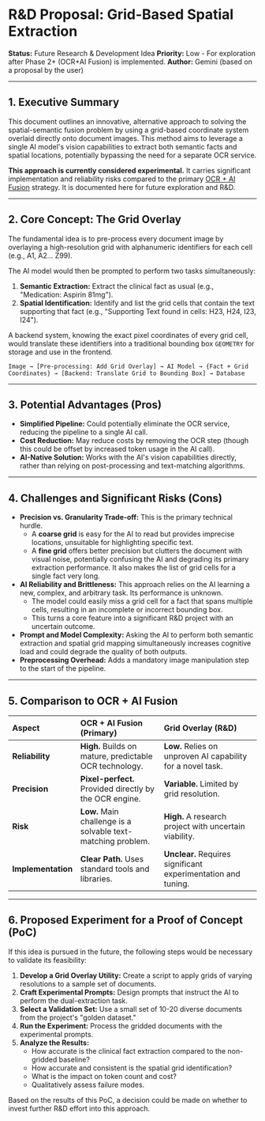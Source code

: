 # R&D Proposal: Grid-Based Spatial Extraction

**Status:** Future Research & Development Idea
**Priority:** Low - For exploration after Phase 2+ (OCR+AI Fusion) is implemented.
**Author:** Gemini (based on a proposal by the user)

---

## 1. Executive Summary

This document outlines an innovative, alternative approach to solving the spatial-semantic fusion problem by using a grid-based coordinate system overlaid directly onto document images. This method aims to leverage a single AI model's vision capabilities to extract both semantic facts and spatial locations, potentially bypassing the need for a separate OCR service.

**This approach is currently considered experimental.** It carries significant implementation and reliability risks compared to the primary [OCR + AI Fusion](./spatial-semantic-fusion-analysis.md) strategy. It is documented here for future exploration and R&D.

---

## 2. Core Concept: The Grid Overlay

The fundamental idea is to pre-process every document image by overlaying a high-resolution grid with alphanumeric identifiers for each cell (e.g., A1, A2... Z99).

The AI model would then be prompted to perform two tasks simultaneously:
1.  **Semantic Extraction:** Extract the clinical fact as usual (e.g., "Medication: Aspirin 81mg").
2.  **Spatial Identification:** Identify and list the grid cells that contain the text supporting that fact (e.g., "Supporting Text found in cells: H23, H24, I23, I24").

A backend system, knowing the exact pixel coordinates of every grid cell, would translate these identifiers into a traditional bounding box `GEOMETRY` for storage and use in the frontend.

```
Image → [Pre-processing: Add Grid Overlay] → AI Model → {Fact + Grid Coordinates} → [Backend: Translate Grid to Bounding Box] → Database
```

---

## 3. Potential Advantages (Pros)

*   **Simplified Pipeline:** Could potentially eliminate the OCR service, reducing the pipeline to a single AI call.
*   **Cost Reduction:** May reduce costs by removing the OCR step (though this could be offset by increased token usage in the AI call).
*   **AI-Native Solution:** Works with the AI's vision capabilities directly, rather than relying on post-processing and text-matching algorithms.

---

## 4. Challenges and Significant Risks (Cons)

*   **Precision vs. Granularity Trade-off:** This is the primary technical hurdle.
    *   A **coarse grid** is easy for the AI to read but provides imprecise locations, unsuitable for highlighting specific text.
    *   A **fine grid** offers better precision but clutters the document with visual noise, potentially confusing the AI and degrading its primary extraction performance. It also makes the list of grid cells for a single fact very long.
*   **AI Reliability and Brittleness:** This approach relies on the AI learning a new, complex, and arbitrary task. Its performance is unknown.
    *   The model could easily miss a grid cell for a fact that spans multiple cells, resulting in an incomplete or incorrect bounding box.
    *   This turns a core feature into a significant R&D project with an uncertain outcome.
*   **Prompt and Model Complexity:** Asking the AI to perform both semantic extraction and spatial grid mapping simultaneously increases cognitive load and could degrade the quality of both outputs.
*   **Preprocessing Overhead:** Adds a mandatory image manipulation step to the start of the pipeline.

---

## 5. Comparison to OCR + AI Fusion

| Aspect | OCR + AI Fusion (Primary) | Grid Overlay (R&D) |
| :--- | :--- | :--- |
| **Reliability** | **High.** Builds on mature, predictable OCR technology. | **Low.** Relies on unproven AI capability for a novel task. |
| **Precision** | **Pixel-perfect.** Provided directly by the OCR engine. | **Variable.** Limited by grid resolution. |
| **Risk** | **Low.** Main challenge is a solvable text-matching problem. | **High.** A research project with uncertain viability. |
| **Implementation** | **Clear Path.** Uses standard tools and libraries. | **Unclear.** Requires significant experimentation and tuning. |

---

## 6. Proposed Experiment for a Proof of Concept (PoC)

If this idea is pursued in the future, the following steps would be necessary to validate its feasibility:

1.  **Develop a Grid Overlay Utility:** Create a script to apply grids of varying resolutions to a sample set of documents.
2.  **Craft Experimental Prompts:** Design prompts that instruct the AI to perform the dual-extraction task.
3.  **Select a Validation Set:** Use a small set of 10-20 diverse documents from the project's "golden dataset."
4.  **Run the Experiment:** Process the gridded documents with the experimental prompts.
5.  **Analyze the Results:**
    *   How accurate is the clinical fact extraction compared to the non-gridded baseline?
    *   How accurate and consistent is the spatial grid identification?
    *   What is the impact on token count and cost?
    *   Qualitatively assess failure modes.

Based on the results of this PoC, a decision could be made on whether to invest further R&D effort into this approach.
